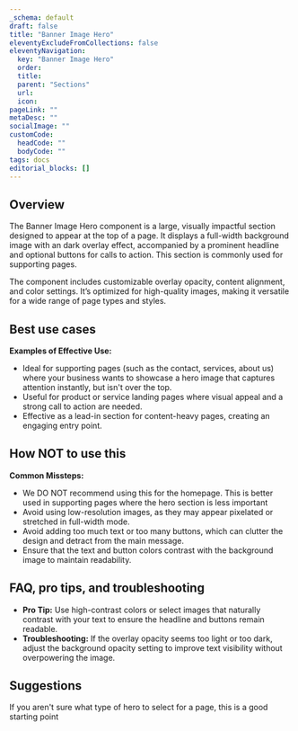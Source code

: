 ```yaml
---
_schema: default
draft: false
title: "Banner Image Hero"
eleventyExcludeFromCollections: false
eleventyNavigation:
  key: "Banner Image Hero"
  order: 
  title: 
  parent: "Sections"
  url: 
  icon: 
pageLink: ""
metaDesc: ""
socialImage: ""
customCode:
  headCode: ""
  bodyCode: ""
tags: docs
editorial_blocks: []
---
```

## Overview
The Banner Image Hero component is a large, visually impactful section designed to appear at the top of a page. It displays a full-width background image with an dark overlay effect, accompanied by a prominent headline and optional buttons for calls to action. This section is commonly used for supporting pages. 

The component includes customizable overlay opacity, content alignment, and color settings. It’s optimized for high-quality images, making it versatile for a wide range of page types and styles. 

## Best use cases
**Examples of Effective Use:** 
- Ideal for supporting pages (such as the contact, services, about us) where your business wants to showcase a hero image that captures attention instantly, but isn't over the top.
- Useful for product or service landing pages where visual appeal and a strong call to action are needed.
- Effective as a lead-in section for content-heavy pages, creating an engaging entry point.

## How **NOT** to use this
**Common Missteps:** 
- We DO NOT recommend using this for the homepage. This is better used in supporting pages where the hero section is less important
- Avoid using low-resolution images, as they may appear pixelated or stretched in full-width mode.
- Avoid adding too much text or too many buttons, which can clutter the design and detract from the main message.
- Ensure that the text and button colors contrast with the background image to maintain readability.

## FAQ, pro tips, and troubleshooting
- **Pro Tip:** Use high-contrast colors or select images that naturally contrast with your text to ensure the headline and buttons remain readable.
- **Troubleshooting:** If the overlay opacity seems too light or too dark, adjust the background opacity setting to improve text visibility without overpowering the image.

## Suggestions
If you aren't sure what type of hero to select for a page, this is a good starting point
